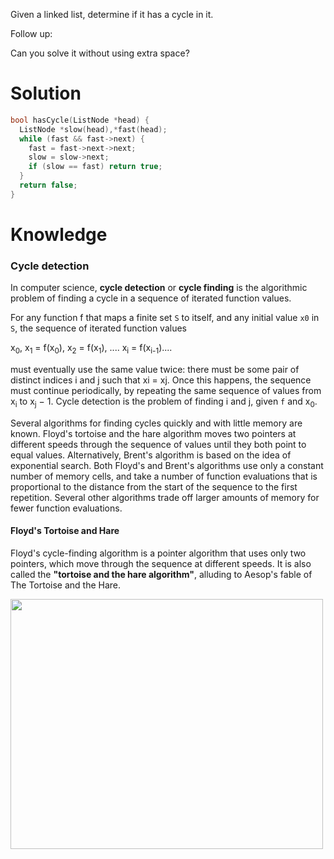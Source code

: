 Given a linked list, determine if it has a cycle in it.  

Follow up:  

Can you solve it without using extra space?  

# Solution
  
```cpp  
bool hasCycle(ListNode *head) {
  ListNode *slow(head),*fast(head);
  while (fast && fast->next) {
    fast = fast->next->next;
    slow = slow->next;
    if (slow == fast) return true;
  }
  return false;
}
```

# Knowledge

### Cycle detection

In computer science, __cycle detection__ or __cycle finding__ is the algorithmic problem of finding a cycle in a sequence of iterated function values.

For any function f that maps a finite set ```S``` to itself, and any initial value ```x0``` in ```S```, the sequence of iterated function values 

x<sub>0</sub>, x<sub>1</sub> = f(x<sub>0</sub>), x<sub>2</sub> = f(x<sub>1</sub>), .... x<sub>i</sub> = f(x<sub>i-1</sub>)....

must eventually use the same value twice: there must be some pair of distinct indices i and j such that xi = xj. Once this happens, the sequence must continue periodically, by repeating the same sequence of values from x<sub>i</sub> to x<sub>j</sub> − 1. Cycle detection is the problem of finding i and j, given ```f``` and x<sub>0</sub>.

Several algorithms for finding cycles quickly and with little memory are known. Floyd's tortoise and the hare algorithm moves two pointers at different speeds through the sequence of values until they both point to equal values. Alternatively, Brent's algorithm is based on the idea of exponential search. Both Floyd's and Brent's algorithms use only a constant number of memory cells, and take a number of function evaluations that is proportional to the distance from the start of the sequence to the first repetition. Several other algorithms trade off larger amounts of memory for fewer function evaluations.

#### Floyd's Tortoise and Hare

Floyd's cycle-finding algorithm is a pointer algorithm that uses only two pointers, which move through the sequence at different speeds. It is also called the __"tortoise and the hare algorithm"__, alluding to Aesop's fable of The Tortoise and the Hare.

<img src="https://upload.wikimedia.org/wikipedia/commons/thumb/5/5f/Tortoise_and_hare_algorithm.svg/420px-Tortoise_and_hare_algorithm.svg.png" height = "400" width = "500">

